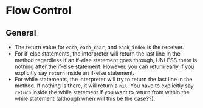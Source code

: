 # Flow Control

## General
- The return value for `each`, `each_char`, and `each_index` is the receiver.
- For if-else statements, the interpreter will return the last line in the method regardless if an if-else statement goes through, UNLESS there is nothing after the if-else statement. However, you can return early if you explicitly say `return` inside an if-else statement.
- For while statements, the interpreter will try to return the last line in the method. If nothing is there, it will return a `nil`. You have to explicitly say `return` inside the while statement if you want to return from within the while statement (although when will this be the case??).
